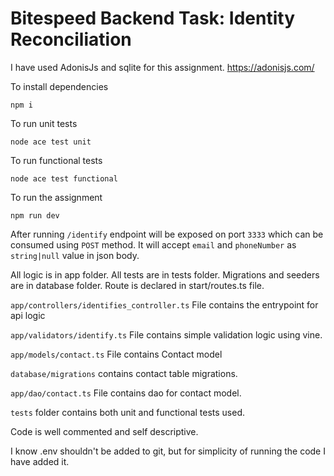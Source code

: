 
# Bitespeed Backend Task: Identity Reconciliation

I have used AdonisJs and sqlite for this assignment.
https://adonisjs.com/

To install dependencies
```
npm i
```
To run unit tests
```
node ace test unit
```
To run functional tests
```
node ace test functional
```
To run the assignment
```
npm run dev
```
After running `/identify` endpoint will be exposed on port `3333` which can be consumed using `POST` method.
It will accept `email` and `phoneNumber` as `string|null` value in json body.

All logic is in app folder.
All tests are in tests folder.
Migrations and seeders are in database folder.
Route is declared in start/routes.ts file.

`app/controllers/identifies_controller.ts` File contains the entrypoint for api logic

`app/validators/identify.ts` File contains simple validation logic using vine.

`app/models/contact.ts` File contains Contact model

`database/migrations` contains contact table migrations.

`app/dao/contact.ts` File contains dao for contact model.

`tests` folder contains both unit and functional tests used.

Code is well commented and self descriptive.

I know .env shouldn't be added to git, but for simplicity of running the code I have added it.